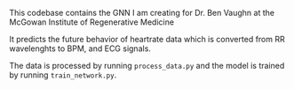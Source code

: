 This codebase contains the GNN I am creating for Dr. Ben Vaughn at the McGowan Institute of Regenerative Medicine

It predicts the future behavior of heartrate data which is converted from RR wavelenghts to BPM, and ECG signals.

The data is processed by running `process_data.py` and the model is trained by running `train_network.py`.
